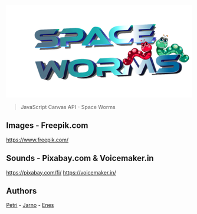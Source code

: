 <p align="center"><img src="assets/images/logo.png" width="540"/></p>

> JavaScript Canvas API - Space Worms

## Images - Freepik.com
https://www.freepik.com/

## Sounds - Pixabay.com & Voicemaker.in
https://pixabay.com/fi/
https://voicemaker.in/

## Authors
[Petri](https://github.com/PeteK4) - [Jarno](https://jkiimala.github.io/) - [Enes](https://github.com/EnesFin)
